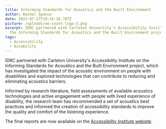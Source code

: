 ```yaml
---
title: Informing Standards for Acoustics and the Built Environment
author: Rachel Spence
date: 2023-07-27T19:15:16.707Z
picture: /uploads/we-count-logo-3.png
excerpt: IDRC partnered with Carleton University's Accessibility Institute on
  the Informing Standards for Acoustics and the Built Environment project.
tags:
  - Accessibility
  - Disability
---
```

IDRC partnered with Carleton University's Accessibility Institute on the Informing Standards for Acoustics and the Built Environment project, which has investigated the impact of the acoustic environment on people with disabilities and explored technologies that can contribute to reducing and eliminating acoustics barriers. 

Informed by research literature, field assessments of available acoustics technologies and active engagement with people with lived experience of disability, the research team has recommended a set of acoustics best practices and informed the creation of accessibility standards to improve the quality and comfort of the listening experience.

The final reports are now available on the [Accessibility Institute website](https://carleton.ca/accessibility-institute/projects/informing-standards-for-acoustics-and-the-built-environment/).